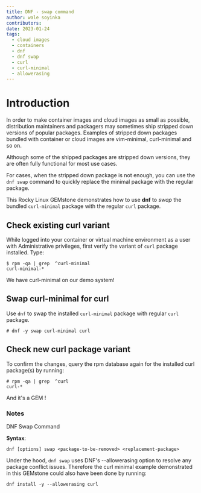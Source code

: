 ```yaml
---
title: DNF - swap command
author: wale soyinka
contributors:
date: 2023-01-24
tags:
  - cloud images
  - containers
  - dnf
  - dnf swap
  - curl
  - curl-minimal
  - allowerasing
---
```



# Introduction

In order to make container images and cloud images as small as possible, distribution maintainers and packagers may sometimes ship stripped down versions of popular packages. Examples of stripped down packages bundled with container or cloud images are vim-minimal, curl-minimal and so on.

Although some of the shipped packages are stripped down versions, they are often fully functional for most use cases.

For cases, when the stripped down package is not enough, you can use the `dnf swap` command to quickly replace the minimal package with the regular package.

This Rocky Linux GEMstone demonstrates how to use **dnf** to _swap_ the bundled `curl-minimal` package with the regular `curl` package.


## Check existing curl variant

While logged into your container or virtual machine environment as a user with Administrative privileges, first verify the variant of `curl` package installed. Type:

```
$ rpm -qa | grep  ^curl-minimal
curl-minimal-*
```

We have curl-minimal on our demo system!


## Swap curl-minimal for curl

Use `dnf` to swap the installed `curl-minimal` package with regular `curl` package.

```
# dnf -y swap curl-minimal curl

```

## Check new curl package variant

To confirm the changes, query the rpm database again for the installed curl package(s) by running:

```
# rpm -qa | grep  ^curl
curl-*
```


And it's a GEM !


### Notes

DNF Swap Command

**Syntax**:

```
dnf [options] swap <package-to-be-removed> <replacement-package>
```

Under the hood, `dnf swap` uses DNF's --allowerasing option to resolve any package conflict issues. Therefore the curl minimal example demonstrated in this GEMstone could also have been done by running:


```
dnf install -y --allowerasing curl
```



